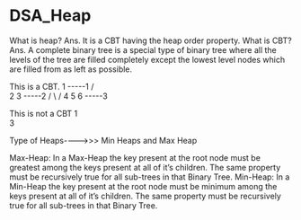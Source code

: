 # DSA_Heap



What is heap?
Ans. It is a CBT having the heap order property.
What is CBT?
Ans. A complete binary tree is a special type of binary tree where
all the levels of the tree are filled completely except the lowest level 
nodes which are filled from as left as possible.

This is a CBT.
       1    -----1
    /    \
   2      3  -----2
  /  \    /
 4    5  6   -----3 

This is not  a CBT
    1
      \
       3

Type of Heaps---->>>
Min Heaps and Max Heap 

Max-Heap: In a Max-Heap the key present at the root node must be greatest among the keys present at all of it’s children. The same property must be recursively true for all sub-trees in that Binary Tree.
Min-Heap: In a Min-Heap the key present at the root node must be minimum among the keys present at all of it’s children. The same property must be recursively true for all sub-trees in that Binary Tree.

